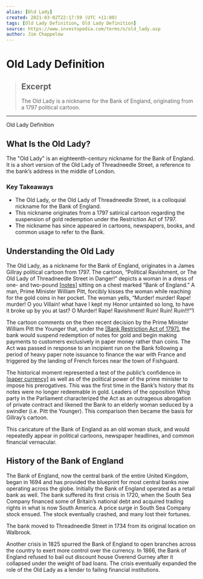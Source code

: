 ```yaml
---
alias: [Old Lady]
created: 2021-03-02T22:17:59 (UTC +11:00)
tags: [Old Lady Definition, Old Lady Definition]
source: https://www.investopedia.com/terms/o/old_lady.asp
author: Jim Chappelow
---
```


# Old Lady Definition

> ## Excerpt
> The Old Lady is a nickname for the Bank of England, originating from a 1797 political cartoon.

---

Old Lady Definition
## What Is the Old Lady?

The "Old Lady" is an eighteenth-century nickname for the Bank of England. It is a short version of the Old Lady of Threadneedle Street, a reference to the bank’s address in the middle of London.

### Key Takeaways

-   The Old Lady, or the Old Lady of Threadneedle Street, is a colloquial nickname for the Bank of England.
-   This nickname originates from a 1797 satirical cartoon regarding the suspension of gold redemption under the Restriction Act of 1797.
-   The nickname has since appeared in cartoons, newspapers, books, and common usage to refer to the Bank.

## Understanding the Old Lady

The Old Lady, as a nickname for the Bank of England, originates in a James Gillray political cartoon from 1797. The cartoon, “Political Ravishment, or The Old Lady of Threadneedle Street in Danger!” depicts a woman in a dress of one- and two-pound [[notes]](https://www.investopedia.com/terms/n/note.asp) sitting on a chest marked “Bank of England.” A man, Prime Minister William Pitt, forcibly kisses the woman while reaching for the gold coins in her pocket. The woman yells, “Murder! murder! Rape! murder! O you Villain! what have I kept my Honor untainted so long, to have it broke up by you at last? O Murder! Rape! Ravishment! Ruin! Ruin! Ruin!!!”1

The cartoon comments on the then recent decision by the Prime Minister William Pitt the Younger that, under the [[Bank Restriction Act of 1797]](https://www.investopedia.com/terms/r/restrictionact.asp), the bank would suspend redemption of notes for gold and begin making payments to customers exclusively in paper money rather than coins. The Act was passed in response to an incipient run on the Bank following a period of heavy paper note issuance to finance the war with France and triggered by the landing of French forces near the town of Fishguard.

The historical moment represented a test of the public’s confidence in [[paper currency]](https://www.investopedia.com/terms/p/paper_money.asp) as well as of the political power of the prime minister to impose his prerogatives. This was the first time in the Bank’s history that its notes were no longer redeemable in gold. Leaders of the opposition Whig party in the Parliament characterized the Act as an outrageous abrogation of private contract and likened the Bank to an elderly woman seduced by a swindler (i.e. Pitt the Younger). This comparison then became the basis for Gillray’s cartoon.

This caricature of the Bank of England as an old woman stuck, and would repeatedly appear in political cartoons, newspaper headlines, and common financial vernacular.

## History of the Bank of England

The Bank of England, now the central bank of the entire United Kingdom, began in 1694 and has provided the blueprint for most central banks now operating across the globe. Initially the Bank of England operated as a retail bank as well. The bank suffered its first crisis in 1720, when the South Sea Company financed some of Britain’s national debt and acquired trading rights in what is now South America. A price surge in South Sea Company stock ensued. The stock eventually crashed, and many lost their fortunes.

The bank moved to Threadneedle Street in 1734 from its original location on Walbrook.

Another crisis in 1825 spurred the Bank of England to open branches across the country to exert more control over the currency. In 1866, the Bank of England refused to bail out discount house Overend Gurney after it collapsed under the weight of bad loans. The crisis eventually expanded the role of the Old Lady as a lender to failing financial institutions.
